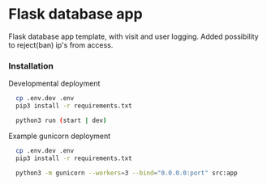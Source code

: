 
# Flask database app

Flask database app template, with visit and user logging.
Added possibility to reject(ban) ip's from access.



### Installation

Developmental deployment

```bash
  cp .env.dev .env
  pip3 install -r requirements.txt

  python3 run (start | dev)
```

Example gunicorn deployment
```bash
  cp .env.dev .env
  pip3 install -r requirements.txt
  
  python3 -m gunicorn --workers=3 --bind="0.0.0.0:port" src:app
```
